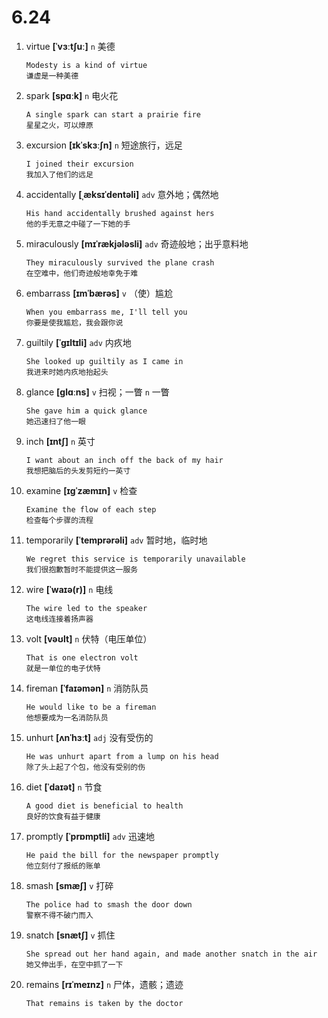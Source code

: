 # 6.24

1. virtue **[ˈvɜːtʃuː]** `n` 美德

   ```
   Modesty is a kind of virtue
   谦虚是一种美德
   ```

2. spark **[spɑːk]** `n` 电火花

   ```
   A single spark can start a prairie fire
   星星之火，可以燎原
   ```

3. excursion **[ɪkˈskɜːʃn]** `n` 短途旅行，远足

   ```
   I joined their excursion
   我加入了他们的远足
   ```

4. accidentally **[ˌæksɪˈdentəli]** `adv` 意外地；偶然地

   ```
   His hand accidentally brushed against hers
   他的手无意之中碰了一下她的手
   ```

5. miraculously **[mɪˈrækjələsli]** `adv` 奇迹般地；出乎意料地

   ```
   They miraculously survived the plane crash
   在空难中，他们奇迹般地幸免于难
   ```

6. embarrass **[ɪmˈbærəs]** `v` （使）尴尬

   ```
   When you embarrass me, I'll tell you
   你要是使我尴尬，我会跟你说
   ```

7. guiltily **[ˈɡɪltɪli]** `adv` 内疚地

   ```
   She looked up guiltily as I came in
   我进来时她内疚地抬起头
   ```

8. glance **[ɡlɑːns]** `v` 扫视；一瞥 `n` 一瞥

   ```
   She gave him a quick glance
   她迅速扫了他一眼
   ```

9. inch **[ɪntʃ]** `n` 英寸

   ```
   I want about an inch off the back of my hair
   我想把脑后的头发剪短约一英寸
   ```

10. examine **[ɪɡˈzæmɪn]** `v` 检查

    ```
    Examine the flow of each step
    检查每个步骤的流程
    ```

11. temporarily **[ˈtemprərəli]** `adv` 暂时地，临时地

    ```
    We regret this service is temporarily unavailable
    我们很抱歉暂时不能提供这一服务
    ```

12. wire **[ˈwaɪə(r)]** `n` 电线

    ```
    The wire led to the speaker
    这电线连接着扬声器
    ```

13. volt **[vəʊlt]** `n` 伏特（电压单位）

    ```
    That is one electron volt
    就是一单位的电子伏特
    ```

14. fireman **[ˈfaɪəmən]** `n` 消防队员

    ```
    He would like to be a fireman
    他想要成为一名消防队员
    ```

15. unhurt **[ʌnˈhɜːt]** `adj` 没有受伤的

    ```
    He was unhurt apart from a lump on his head
    除了头上起了个包，他没有受别的伤
    ```

16. diet **[ˈdaɪət]** `n` 节食

    ```
    A good diet is beneficial to health
    良好的饮食有益于健康
    ```

17. promptly **[ˈprɒmptli]** `adv` 迅速地

    ```
    He paid the bill for the newspaper promptly
    他立刻付了报纸的账单
    ```

18. smash **[smæʃ]** `v` 打碎

    ```
    The police had to smash the door down
    警察不得不破门而入
    ```

19. snatch **[snætʃ]** `v` 抓住

    ```
    She spread out her hand again, and made another snatch in the air
    她又伸出手，在空中抓了一下
    ```

20. remains **[rɪˈmeɪnz]** `n` 尸体，遗骸；遗迹

    ```
    That remains is taken by the doctor

    ```
